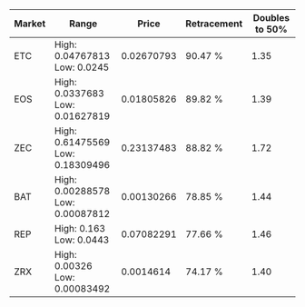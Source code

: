 | Market | Range | Price| Retracement | Doubles to 50% |
| --- | --- | --- | --- | --- |
| ETC | High: 0.04767813<br />Low: 0.0245 | 0.02670793 | 90.47 % | 1.35 |
| EOS | High: 0.0337683<br />Low: 0.01627819 | 0.01805826 | 89.82 % | 1.39 |
| ZEC | High: 0.61475569<br />Low: 0.18309496 | 0.23137483 | 88.82 % | 1.72 |
| BAT | High: 0.00288578<br />Low: 0.00087812 | 0.00130266 | 78.85 % | 1.44 |
| REP | High: 0.163<br />Low: 0.0443 | 0.07082291 | 77.66 % | 1.46 |
| ZRX | High: 0.00326<br />Low: 0.00083492 | 0.0014614 | 74.17 % | 1.40 |
